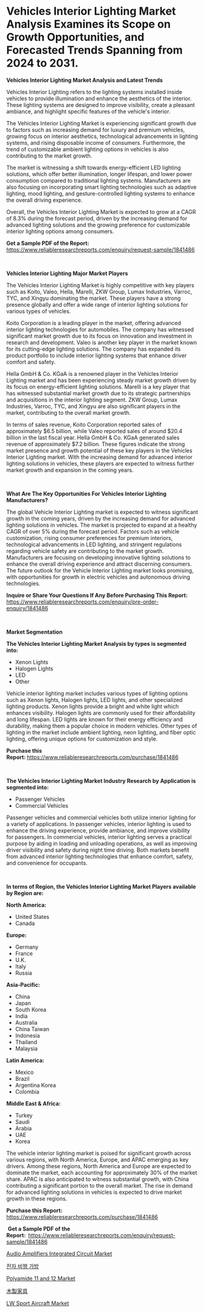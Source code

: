 <p><h1>Vehicles Interior Lighting Market Analysis Examines its Scope on Growth Opportunities, and Forecasted Trends Spanning from 2024 to 2031.</h1></p><p><strong>Vehicles Interior Lighting Market Analysis and Latest Trends</strong></p>
<p><p>Vehicles Interior Lighting refers to the lighting systems installed inside vehicles to provide illumination and enhance the aesthetics of the interior. These lighting systems are designed to improve visibility, create a pleasant ambiance, and highlight specific features of the vehicle's interior.</p><p>The Vehicles Interior Lighting Market is experiencing significant growth due to factors such as increasing demand for luxury and premium vehicles, growing focus on interior aesthetics, technological advancements in lighting systems, and rising disposable income of consumers. Furthermore, the trend of customizable ambient lighting options in vehicles is also contributing to the market growth.</p><p>The market is witnessing a shift towards energy-efficient LED lighting solutions, which offer better illumination, longer lifespan, and lower power consumption compared to traditional lighting systems. Manufacturers are also focusing on incorporating smart lighting technologies such as adaptive lighting, mood lighting, and gesture-controlled lighting systems to enhance the overall driving experience.</p><p>Overall, the Vehicles Interior Lighting Market is expected to grow at a CAGR of 8.3% during the forecast period, driven by the increasing demand for advanced lighting solutions and the growing preference for customizable interior lighting options among consumers.</p></p>
<p><strong>Get a Sample PDF of the Report:&nbsp;</strong> <a href="https://www.reliableresearchreports.com/enquiry/request-sample/1841486">https://www.reliableresearchreports.com/enquiry/request-sample/1841486</a></p>
<p>&nbsp;</p>
<p><strong>Vehicles Interior Lighting Major Market Players</strong></p>
<p><p>The Vehicles Interior Lighting Market is highly competitive with key players such as Koito, Valeo, Hella, Marelli, ZKW Group, Lumax Industries, Varroc, TYC, and Xingyu dominating the market. These players have a strong presence globally and offer a wide range of interior lighting solutions for various types of vehicles.</p><p>Koito Corporation is a leading player in the market, offering advanced interior lighting technologies for automobiles. The company has witnessed significant market growth due to its focus on innovation and investment in research and development. Valeo is another key player in the market known for its cutting-edge lighting solutions. The company has expanded its product portfolio to include interior lighting systems that enhance driver comfort and safety.</p><p>Hella GmbH & Co. KGaA is a renowned player in the Vehicles Interior Lighting market and has been experiencing steady market growth driven by its focus on energy-efficient lighting solutions. Marelli is a key player that has witnessed substantial market growth due to its strategic partnerships and acquisitions in the interior lighting segment. ZKW Group, Lumax Industries, Varroc, TYC, and Xingyu are also significant players in the market, contributing to the overall market growth.</p><p>In terms of sales revenue, Koito Corporation reported sales of approximately $6.5 billion, while Valeo reported sales of around $20.4 billion in the last fiscal year. Hella GmbH & Co. KGaA generated sales revenue of approximately $7.2 billion. These figures indicate the strong market presence and growth potential of these key players in the Vehicles Interior Lighting market. With the increasing demand for advanced interior lighting solutions in vehicles, these players are expected to witness further market growth and expansion in the coming years.</p></p>
<p>&nbsp;</p>
<p><strong>What Are The Key Opportunities For Vehicles Interior Lighting Manufacturers?</strong></p>
<p><p>The global Vehicle Interior Lighting market is expected to witness significant growth in the coming years, driven by the increasing demand for advanced lighting solutions in vehicles. The market is projected to expand at a healthy CAGR of over 5% during the forecast period. Factors such as vehicle customization, rising consumer preferences for premium interiors, technological advancements in LED lighting, and stringent regulations regarding vehicle safety are contributing to the market growth. Manufacturers are focusing on developing innovative lighting solutions to enhance the overall driving experience and attract discerning consumers. The future outlook for the Vehicle Interior Lighting market looks promising, with opportunities for growth in electric vehicles and autonomous driving technologies.</p></p>
<p><strong>Inquire or Share Your Questions If Any Before Purchasing This Report:</strong> <a href="https://www.reliableresearchreports.com/enquiry/pre-order-enquiry/1841486">https://www.reliableresearchreports.com/enquiry/pre-order-enquiry/1841486</a></p>
<p>&nbsp;</p>
<p><strong>Market Segmentation</strong></p>
<p><strong>The Vehicles Interior Lighting Market Analysis by types is segmented into:</strong></p>
<p><ul><li>Xenon Lights</li><li>Halogen Lights</li><li>LED</li><li>Other</li></ul></p>
<p><p>Vehicle interior lighting market includes various types of lighting options such as Xenon lights, Halogen lights, LED lights, and other specialized lighting products. Xenon lights provide a bright and white light which enhances visibility. Halogen lights are commonly used for their affordability and long lifespan. LED lights are known for their energy efficiency and durability, making them a popular choice in modern vehicles. Other types of lighting in the market include ambient lighting, neon lighting, and fiber optic lighting, offering unique options for customization and style.</p></p>
<p><strong>Purchase this Report:&nbsp;</strong><a href="https://www.reliableresearchreports.com/purchase/1841486">https://www.reliableresearchreports.com/purchase/1841486</a></p>
<p>&nbsp;</p>
<p><strong>The Vehicles Interior Lighting Market Industry Research by Application is segmented into:</strong></p>
<p><ul><li>Passenger Vehicles</li><li>Commercial Vehicles</li></ul></p>
<p><p>Passenger vehicles and commercial vehicles both utilize interior lighting for a variety of applications. In passenger vehicles, interior lighting is used to enhance the driving experience, provide ambiance, and improve visibility for passengers. In commercial vehicles, interior lighting serves a practical purpose by aiding in loading and unloading operations, as well as improving driver visibility and safety during night time driving. Both markets benefit from advanced interior lighting technologies that enhance comfort, safety, and convenience for occupants.</p></p>
<p>&nbsp;</p>
<p><strong>In terms of Region, the Vehicles Interior Lighting Market Players available by Region are:</strong></p>
<p>
    <p> <strong> North America: </strong>
        <ul>
            <li>United States</li>
            <li>Canada</li>
        </ul>
        </p> 
    <p> <strong> Europe: </strong>
        <ul>
            <li>Germany</li>
            <li>France</li>
            <li>U.K.</li>
            <li>Italy</li>
            <li>Russia</li>
        </ul>
        </p> 
    <p> <strong> Asia-Pacific: </strong>
        <ul>
            <li>China</li>
            <li>Japan</li>
            <li>South Korea</li>
            <li>India</li>
            <li>Australia</li>
            <li>China Taiwan</li>
            <li>Indonesia</li>
            <li>Thailand</li>
            <li>Malaysia</li>
        </ul>
        </p> 
    <p> <strong> Latin America: </strong>
        <ul>
            <li>Mexico</li>
            <li>Brazil</li>
            <li>Argentina Korea</li>
            <li>Colombia</li>
        </ul>
        </p> 
    <p> <strong> Middle East & Africa: </strong>
        <ul>
            <li>Turkey</li>
            <li>Saudi</li>
            <li>Arabia</li>
            <li>UAE</li>
            <li>Korea</li>
        </ul>
    </p>
    </p>
<p><p>The vehicle interior lighting market is poised for significant growth across various regions, with North America, Europe, and APAC emerging as key drivers. Among these regions, North America and Europe are expected to dominate the market, each accounting for approximately 30% of the market share. APAC is also anticipated to witness substantial growth, with China contributing a significant portion to the overall market. The rise in demand for advanced lighting solutions in vehicles is expected to drive market growth in these regions.</p></p>
<p><strong>Purchase this Report: </strong><a href="https://www.reliableresearchreports.com/purchase/1841486">https://www.reliableresearchreports.com/purchase/1841486</a></p>
<p>&nbsp;<strong>Get a Sample PDF of the Report:&nbsp;&nbsp;</strong><a href="https://www.reliableresearchreports.com/enquiry/request-sample/1841486">https://www.reliableresearchreports.com/enquiry/request-sample/1841486</a></p>
<p><strong></strong></p>
<p><p><a href="https://view.publitas.com/reportprime-1/audio-amplifiers-integrated-circuit-market-research-report-forecasted-for-period-from-2023-2030-by-market-type-market-application-and-region/">Audio Amplifiers Integrated Circuit Market</a></p><p><a href="https://github.com/vsn7qpua81q/Market-Research-Report-List-1/blob/main/8770425188825.md">전자 비행 가방</a></p><p><a href="https://issuu.com/reportprime-2/docs/polyamide-11-and-12-market-size-2030.pptx">Polyamide 11 and 12 Market</a></p><p><a href="https://github.com/xnljig2898992/Market-Research-Report-List-1/blob/main/7251448188919.md">木製家具</a></p><p><a href="https://github.com/Whitneyboyettebo9kiw7yr13/Market-Research-Report-List-1/blob/main/lw-sport-aircraft-market.md">LW Sport Aircraft Market</a></p></p>